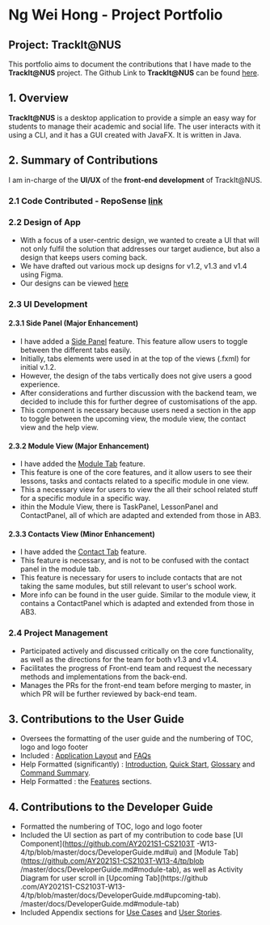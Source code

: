 # Ng Wei Hong - Project Portfolio

## Project: TrackIt@NUS

This portfolio aims to document the contributions that I have made to the **TrackIt@NUS** project. The Github Link to
 **TrackIt@NUS** can be found [here](https://github.com/AY2021S1-CS2103T-W13-4/tp).
 
## 1. Overview
**TrackIt@NUS** is a desktop application to provide a simple an easy way for students to manage their academic and
 social life. The user interacts with it using a CLI, and it has a GUI created with JavaFX. It is written in Java.

## 2. Summary of Contributions
I am in-charge of the **UI/UX** of the **front-end development** of TrackIt@NUS. 

### 2.1 Code Contributed - RepoSense [link](https://nus-cs2103-ay2021s1.github.io/tp-dashboard/#breakdown=true&search=&sort=groupTitle&sortWithin=title&since=2020-08-14&until=2020-11-09&timeframe=commit&mergegroup=&groupSelect=groupByRepos&checkedFileTypes=docs~functional-code~test-code~other&tabOpen=true&tabType=authorship&tabAuthor=justweihong&tabRepo=AY2021S1-CS2103T-W13-4%2Ftp%5Bmaster%5D&authorshipIsMergeGroup=false&authorshipFileTypes=docs~functional-code)

### 2.2 Design of App 
* With a focus of a user-centric design, we wanted to create a UI that will not only fulfil the solution that
 addresses our target audience, but also a design that keeps users coming back. 
* We have drafted out various mock up designs for v1.2, v1.3 and v1.4 using Figma. 
* Our designs can be viewed [here](https://www.figma.com/file/4CJHXSfo1oevJtZrUQrzbK/CS2103T-W13-4-TrackIt-NUS?node-id=1%3A38)

### 2.3 UI Development
 
#### 2.3.1 Side Panel (Major Enhancement)
* I have added a [Side Panel](https://github.com/AY2021S1-CS2103T-W13-4/tp/blob/master/docs/UserGuide.md#layout) feature. This feature allow users to toggle between the different tabs easily. 
* Initially, tabs elements were used in at the top of the views (.fxml) for initial v.1.2.
* However, the design of the tabs vertically does not give users a good experience. 
* After considerations and further discussion with the backend team, we decided to include this for further degree of customisations of the app.
* This component is necessary because users need a section in the app to toggle between the upcoming view, the module view, the contact view and the help view.

#### 2.3.2 Module View (Major Enhancement)
* I have added the [Module Tab](https://github.com/AY2021S1-CS2103T-W13-4/tp/blob/master/docs/UserGuide.md#moduletabs) feature. 
* This feature is one of the core features, and it allow users to see their lessons, tasks and contacts related to a specific module in one view. 
* This a necessary view for users to view the all their school related stuff for a specific module in a specific way. 
* ithin the Module View, there is TaskPanel, LessonPanel and ContactPanel, all of which are adapted and extended from those in AB3.

#### 2.3.3 Contacts View (Minor Enhancement)
* I have added the [Contact Tab](https://github.com/AY2021S1-CS2103T-W13-4/tp/blob/master/docs/UserGuide.md#contactstab) feature.
* This feature is necessary, and is not to be confused with the contact panel in the module tab.
* This feature is necessary for users to include contacts that are not taking the same modules, but still relevant to user's school work. 
* More info can be found in the user guide. Similar to the module view, it contains a ContactPanel which is adapted and extended from those in AB3.

### 2.4 Project Management
* Participated actively and discussed critically on the core functionality, as well as the directions for the team for both v1.3 and v1.4.
* Facilitates the progress of Front-end team and request the necessary methods and implementations from the back-end.
* Manages the PRs for the front-end team before merging to master, in which PR will be further reviewed by back-end team.

## 3. Contributions to the User Guide
* Oversees the formatting of the user guide and the numbering of TOC, logo and logo footer
* Included : [Application Layout](https://github.com/AY2021S1-CS2103T-W13-4/tp/blob/master/docs/UserGuide.md#layout) and [FAQs](https://github.com/AY2021S1-CS2103T-W13-4/tp/blob/master/docs/UserGuide.md#faq)
* Help Formatted (significantly) : [Introduction](https://github.com/AY2021S1-CS2103T-W13-4/tp/blob/master/docs/UserGuide.md#introduction), [Quick Start](https://github.com/AY2021S1-CS2103T-W13-4/tp/blob/master/docs/UserGuide.md#quick-start), [Glossary](https://github.com/AY2021S1-CS2103T-W13-4/tp/blob/master/docs/UserGuide.md#glossary) and [Command Summary](https://github.com/AY2021S1-CS2103T-W13-4/tp/blob/master/docs/UserGuide.md#command-summary). 
* Help Formatted : the [Features](https://github.com/AY2021S1-CS2103T-W13-4/tp/blob/master/docs/UserGuide.md#features) sections.

## 4. Contributions to the Developer Guide
* Formatted the numbering of TOC, logo and logo footer
* Included the UI section as part of my contribution to code base [UI Component](https://github.com/AY2021S1-CS2103T
-W13-4/tp/blob/master/docs/DeveloperGuide.md#ui) and [Module Tab](https://github.com/AY2021S1-CS2103T-W13-4/tp/blob
/master/docs/DeveloperGuide.md#module-tab), as well as Activity Diagram for user scroll in [Upcoming Tab](https://github
.com/AY2021S1-CS2103T-W13-4/tp/blob/master/docs/DeveloperGuide.md#upcoming-tab).
                                                                                           /master/docs/DeveloperGuide.md#module-tab)
* Included Appendix sections for [Use Cases](https://github.com/AY2021S1-CS2103T-W13-4/tp/blob/master/docs/DeveloperGuide.md#appen-c) and [User Stories](https://github.com/AY2021S1-CS2103T-W13-4/tp/blob/master/docs/DeveloperGuide.md#appen-b).
